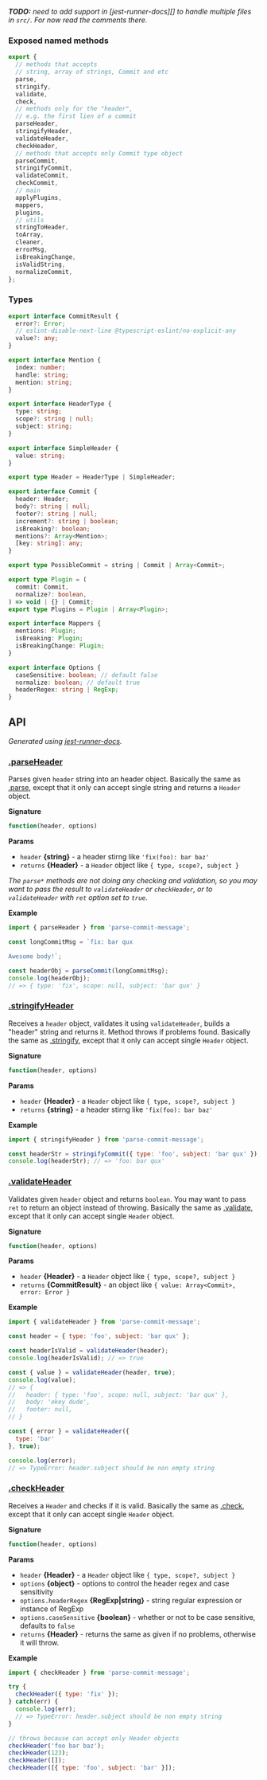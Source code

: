 _**TODO:** need to add support in [jest-runner-docs][] to handle multiple files in `src/`. For now read the comments there._

### Exposed named methods

```js
export {
  // methods that accepts
  // string, array of strings, Commit and etc
  parse,
  stringify,
  validate,
  check,
  // methods only for the "header",
  // e.g. the first lien of a commit
  parseHeader,
  stringifyHeader,
  validateHeader,
  checkHeader,
  // methods that accepts only Commit type object
  parseCommit,
  stringifyCommit,
  validateCommit,
  checkCommit,
  // main
  applyPlugins,
  mappers,
  plugins,
  // utils
  stringToHeader,
  toArray,
  cleaner,
  errorMsg,
  isBreakingChange,
  isValidString,
  normalizeCommit,
};
```

### Types

```ts
export interface CommitResult {
  error?: Error;
  // eslint-disable-next-line @typescript-eslint/no-explicit-any
  value?: any;
}

export interface Mention {
  index: number;
  handle: string;
  mention: string;
}

export interface HeaderType {
  type: string;
  scope?: string | null;
  subject: string;
}

export interface SimpleHeader {
  value: string;
}

export type Header = HeaderType | SimpleHeader;

export interface Commit {
  header: Header;
  body?: string | null;
  footer?: string | null;
  increment?: string | boolean;
  isBreaking?: boolean;
  mentions?: Array<Mention>;
  [key: string]: any;
}

export type PossibleCommit = string | Commit | Array<Commit>;

export type Plugin = (
  commit: Commit,
  normalize?: boolean,
) => void | {} | Commit;
export type Plugins = Plugin | Array<Plugin>;

export interface Mappers {
  mentions: Plugin;
  isBreaking: Plugin;
  isBreakingChange: Plugin;
}

export interface Options {
  caseSensitive: boolean; // default false
  normalize: boolean; // default true
  headerRegex: string | RegExp;
}
```

<!-- docks-start -->

## API

_Generated using [jest-runner-docs](https://ghub.now.sh/jest-runner-docs)._

### [.parseHeader](./src/header.js#L28)

Parses given `header` string into an header object.
Basically the same as [.parse](#parse), except that
it only can accept single string and returns a `Header` object.

**Signature**

```ts
function(header, options)
```

<span id="parseheader-params"></span>
**Params**

- `header` **{string}** - a header stirng like `'fix(foo): bar baz'`
- `returns` **{Header}** - a `Header` object like `{ type, scope?, subject }`

_The `parse*` methods are not doing any checking and validation,
so you may want to pass the result to `validateHeader` or `checkHeader`,
or to `validateHeader` with `ret` option set to `true`._

**Example**

```js
import { parseHeader } from 'parse-commit-message';

const longCommitMsg = `fix: bar qux

Awesome body!`;

const headerObj = parseCommit(longCommitMsg);
console.log(headerObj);
// => { type: 'fix', scope: null, subject: 'bar qux' }
```

### [.stringifyHeader](./src/header.js#L53)

Receives a `header` object, validates it using `validateHeader`,
builds a "header" string and returns it. Method throws if problems found.
Basically the same as [.stringify](#stringify), except that
it only can accept single `Header` object.

**Signature**

```ts
function(header, options)
```

<span id="stringifyheader-params"></span>
**Params**

- `header` **{Header}** - a `Header` object like `{ type, scope?, subject }`
- `returns` **{string}** - a header stirng like `'fix(foo): bar baz'`



**Example**

```js
import { stringifyHeader } from 'parse-commit-message';

const headerStr = stringifyCommit({ type: 'foo', subject: 'bar qux' });
console.log(headerStr); // => 'foo: bar qux'
```

### [.validateHeader](./src/header.js#L106)

Validates given `header` object and returns `boolean`.
You may want to pass `ret` to return an object instead of throwing.
Basically the same as [.validate](#validate), except that
it only can accept single `Header` object.

**Signature**

```ts
function(header, options)
```

<span id="validateheader-params"></span>
**Params**

- `header` **{Header}** - a `Header` object like `{ type, scope?, subject }`
- `returns` **{CommitResult}** - an object like `{ value: Array<Commit>, error: Error }`



**Example**

```js
import { validateHeader } from 'parse-commit-message';

const header = { type: 'foo', subject: 'bar qux' };

const headerIsValid = validateHeader(header);
console.log(headerIsValid); // => true

const { value } = validateHeader(header, true);
console.log(value);
// => {
//   header: { type: 'foo', scope: null, subject: 'bar qux' },
//   body: 'okey dude',
//   footer: null,
// }

const { error } = validateHeader({
  type: 'bar'
}, true);

console.log(error);
// => TypeError: header.subject should be non empty string
```

### [.checkHeader](./src/header.js#L147)

Receives a `Header` and checks if it is valid.
Basically the same as [.check](#check), except that
it only can accept single `Header` object.

**Signature**

```ts
function(header, options)
```

<span id="checkheader-params"></span>
**Params**

- `header` **{Header}** - a `Header` object like `{ type, scope?, subject }`
- `options` **{object}** - options to control the header regex and case sensitivity
- `options.headerRegex` **{RegExp|string}** - string regular expression or instance of RegExp
- `options.caseSensitive` **{boolean}** - whether or not to be case sensitive, defaults to `false`
- `returns` **{Header}** - returns the same as given if no problems, otherwise it will throw.



**Example**

```js
import { checkHeader } from 'parse-commit-message';

try {
  checkHeader({ type: 'fix' });
} catch(err) {
  console.log(err);
  // => TypeError: header.subject should be non empty string
}

// throws because can accept only Header objects
checkHeader('foo bar baz');
checkHeader(123);
checkHeader([]);
checkHeader([{ type: 'foo', subject: 'bar' }]);
```

<!-- docks-end -->
